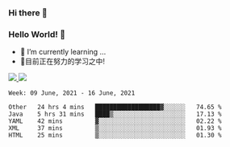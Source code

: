 ### Hi there 👋
### Hello World! 🙌

- 🌱 I’m currently learning ...
- 📖目前正在努力的学习之中!

<a href="https://github.com/anuraghazra/github-readme-stats">
  <img src="https://github-readme-stats.vercel.app/api?username=keyboardWithDream&show_icons=true&repo=github-readme-stats" />
</a>
<a href="https://github.com/anuraghazra/convoychat">
  <img src="https://github-readme-stats.vercel.app/api/top-langs/?username=keyboardWithDream&layout=compact&repo=convoychat" />
</a>



<!--START_SECTION:waka-->
```text
Week: 09 June, 2021 - 16 June, 2021

Other   24 hrs 4 mins   ██████████████████▓░░░░░░   74.65 % 
Java    5 hrs 31 mins   ████▒░░░░░░░░░░░░░░░░░░░░   17.13 % 
YAML    42 mins         ▓░░░░░░░░░░░░░░░░░░░░░░░░   02.22 % 
XML     37 mins         ▒░░░░░░░░░░░░░░░░░░░░░░░░   01.93 % 
HTML    25 mins         ▒░░░░░░░░░░░░░░░░░░░░░░░░   01.30 % 
```
<!--END_SECTION:waka-->
